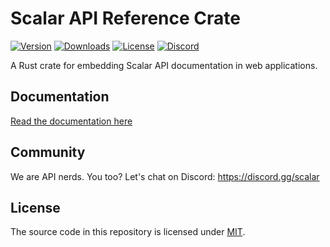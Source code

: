 # Scalar API Reference Crate

[![Version](https://img.shields.io/crates/v/scalar_api_reference)](https://crates.io/crates/scalar_api_reference)
[![Downloads](https://img.shields.io/crates/d/scalar_api_reference)](https://crates.io/crates/scalar_api_reference)
[![License](https://img.shields.io/crates/l/scalar_api_reference)](https://crates.io/crates/scalar_api_reference)
[![Discord](https://img.shields.io/discord/1135330207960678410?style=flat&color=5865F2)](https://discord.gg/scalar)

A Rust crate for embedding Scalar API documentation in web applications.

## Documentation

[Read the documentation here](https://guides.scalar.com/scalar/scalar-api-references/integrations/rust)

## Community

We are API nerds. You too? Let's chat on Discord: <https://discord.gg/scalar>

## License

The source code in this repository is licensed under [MIT](https://github.com/scalar/scalar/blob/main/LICENSE).
